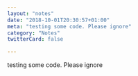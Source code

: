 ```yaml
---
layout: "notes"
date: "2018-10-01T20:30:57+01:00"
meta: "testing some code. Please ignore"
category: "Notes"
twitterCard: false

---
```

testing some code. Please ignore
